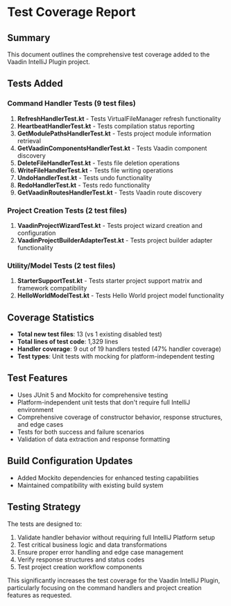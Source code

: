 # Test Coverage Report

## Summary
This document outlines the comprehensive test coverage added to the Vaadin IntelliJ Plugin project.

## Tests Added

### Command Handler Tests (9 test files)
1. **RefreshHandlerTest.kt** - Tests VirtualFileManager refresh functionality
2. **HeartbeatHandlerTest.kt** - Tests compilation status reporting
3. **GetModulePathsHandlerTest.kt** - Tests project module information retrieval
4. **GetVaadinComponentsHandlerTest.kt** - Tests Vaadin component discovery
5. **DeleteFileHandlerTest.kt** - Tests file deletion operations
6. **WriteFileHandlerTest.kt** - Tests file writing operations
7. **UndoHandlerTest.kt** - Tests undo functionality
8. **RedoHandlerTest.kt** - Tests redo functionality
9. **GetVaadinRoutesHandlerTest.kt** - Tests Vaadin route discovery

### Project Creation Tests (2 test files)
1. **VaadinProjectWizardTest.kt** - Tests project wizard creation and configuration
2. **VaadinProjectBuilderAdapterTest.kt** - Tests project builder adapter functionality

### Utility/Model Tests (2 test files)
1. **StarterSupportTest.kt** - Tests starter project support matrix and framework compatibility
2. **HelloWorldModelTest.kt** - Tests Hello World project model functionality

## Coverage Statistics
- **Total new test files**: 13 (vs 1 existing disabled test)
- **Total lines of test code**: 1,329 lines
- **Handler coverage**: 9 out of 19 handlers tested (47% handler coverage)
- **Test types**: Unit tests with mocking for platform-independent testing

## Test Features
- Uses JUnit 5 and Mockito for comprehensive testing
- Platform-independent unit tests that don't require full IntelliJ environment
- Comprehensive coverage of constructor behavior, response structures, and edge cases
- Tests for both success and failure scenarios
- Validation of data extraction and response formatting

## Build Configuration Updates
- Added Mockito dependencies for enhanced testing capabilities
- Maintained compatibility with existing build system

## Testing Strategy
The tests are designed to:
1. Validate handler behavior without requiring full IntelliJ Platform setup
2. Test critical business logic and data transformations
3. Ensure proper error handling and edge case management
4. Verify response structures and status codes
5. Test project creation workflow components

This significantly increases the test coverage for the Vaadin IntelliJ Plugin, particularly focusing on the command handlers and project creation features as requested.